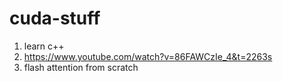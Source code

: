 # cuda-stuff


1. learn c++
2. https://www.youtube.com/watch?v=86FAWCzIe_4&t=2263s
3. flash attention from scratch
